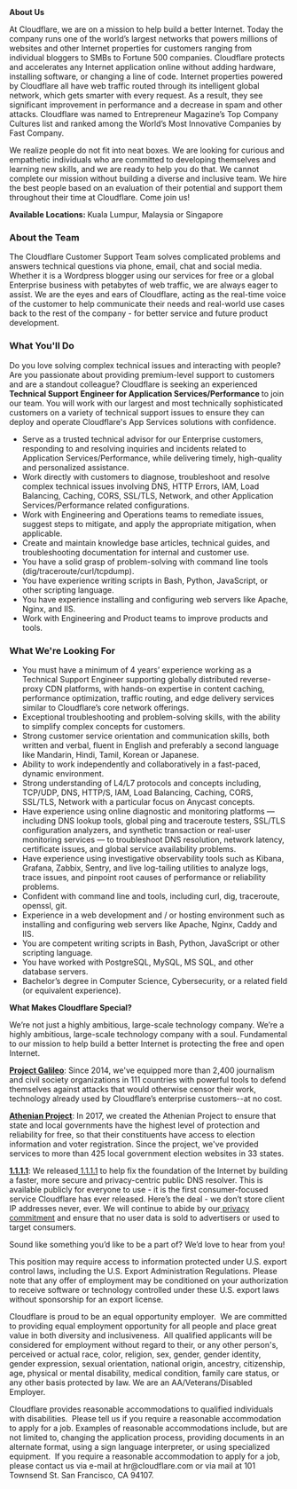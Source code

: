 <div class="content-intro">
	<div><strong>About Us</strong></div>
	<div>
		<p>At Cloudflare, we are on a mission to help build a better Internet. Today the company runs one of the world’s largest networks that powers millions of websites and other Internet properties for customers ranging from individual bloggers to SMBs to Fortune 500 companies. Cloudflare protects and accelerates any Internet application online without adding hardware, installing software, or changing a line of code. Internet properties powered by Cloudflare all have web traffic routed through its intelligent global network, which gets smarter with every request. As a result, they see significant improvement in performance and a decrease in spam and other attacks. Cloudflare was named to Entrepreneur Magazine’s Top Company Cultures list and ranked among the World’s Most Innovative Companies by Fast Company.&nbsp;</p>
		<p><span style="font-weight: 400;">We realize people do not fit into neat boxes. We are looking for curious and empathetic individuals who are committed to developing themselves and learning new skills, and we are ready to help you do that. We cannot complete our mission without building a diverse and inclusive team. We hire the best people based on an evaluation of their potential and support them throughout their time at Cloudflare. Come join us!&nbsp;</span></p>
	</div>
</div>
<p><strong>Available Locations: </strong>Kuala Lumpur, Malaysia or Singapore</p>
<h3><strong>About the Team</strong></h3>
<p>The Cloudflare Customer Support Team solves complicated problems and answers technical questions via phone, email, chat and social media. Whether it is a Wordpress blogger using our services for free or a global Enterprise business with petabytes of web traffic, we are always eager to assist. We are the eyes and ears of Cloudflare, acting as the real-time voice of the customer to help communicate their needs and real-world use cases back to the rest of the company - for better service and future product development.</p>
<h3><strong>What You'll Do</strong></h3>
<p>Do you love solving complex technical issues and interacting with people? Are you passionate about providing premium-level support to customers and are a standout colleague? Cloudflare is seeking an experienced <strong>Technical </strong><strong>Support Engineer</strong><strong> for Application Services/Performance </strong>to join our team. You will work with our largest and most technically sophisticated customers on a variety of technical support issues to ensure they can deploy and operate Cloudflare's App Services solutions with confidence.&nbsp;</p>
<ul>
	<li>Serve as a trusted technical advisor for our Enterprise customers, responding to and resolving inquiries and incidents related to Application Services/Performance, while delivering timely, high-quality and personalized assistance.</li>
	<li>Work directly with customers to diagnose, troubleshoot and resolve complex technical issues involving DNS, HTTP Errors, IAM, Load Balancing, Caching, CORS, SSL/TLS, Network, and other Application Services/Performance related configurations.</li>
	<li>Work with Engineering and Operations teams to remediate issues, suggest steps to mitigate, and apply the appropriate mitigation, when applicable.</li>
	<li>Create and maintain knowledge base articles, technical guides, and troubleshooting documentation for internal and customer use.</li>
	<li>You have a solid grasp of problem-solving with command line tools (dig/traceroute/curl/tcpdump).</li>
	<li>You have experience writing scripts in Bash, Python, JavaScript, or other scripting language.</li>
	<li>You have experience installing and configuring web servers like Apache, Nginx, and IIS.</li>
	<li>Work with Engineering and Product teams to improve products and tools.</li>
</ul>
<h3><strong>What We're Looking For</strong></h3>
<ul>
	<li>You must have a minimum of 4 years’ experience working as a Technical Support Engineer supporting globally distributed reverse-proxy CDN platforms, with hands-on expertise in content caching, performance optimization, traffic routing, and edge delivery services similar to Cloudflare’s core network offerings.</li>
	<li>Exceptional troubleshooting and problem-solving skills, with the ability to simplify complex concepts for customers.</li>
	<li>Strong customer service orientation and communication skills, both written and verbal, fluent in English and preferably a second language like Mandarin, Hindi, Tamil, Korean or Japanese.</li>
	<li>Ability to work independently and collaboratively in a fast-paced, dynamic environment.</li>
	<li>Strong understanding of L4/L7 protocols and concepts including, TCP/UDP, DNS, HTTP/S, IAM, Load Balancing, Caching, CORS, SSL/TLS, Network with a particular focus on Anycast concepts.</li>
	<li>Have experience using online diagnostic and monitoring platforms — including DNS lookup tools, global ping and traceroute testers, SSL/TLS configuration analyzers, and synthetic transaction or real-user monitoring services — to troubleshoot DNS resolution, network latency, certificate issues, and global service availability problems.</li>
	<li>Have experience using investigative observability tools such as Kibana, Grafana, Zabbix, Sentry, and live log-tailing utilities to analyze logs, trace issues, and pinpoint root causes of performance or reliability problems.</li>
	<li>Confident with command line and tools, including curl, dig, traceroute, openssl, git.</li>
	<li>Experience in a web development and / or hosting environment such as installing and configuring web servers like Apache, Nginx, Caddy and IIS.</li>
	<li>You are competent writing scripts in Bash, Python, JavaScript or other scripting language.</li>
	<li>You have worked with PostgreSQL, MySQL, MS SQL, and other database servers.</li>
	<li>Bachelor’s degree in Computer Science, Cybersecurity, or a related field (or equivalent experience).</li>
</ul>
<div id="te-floating-button-container"></div>
<div class="content-conclusion">
	<p><strong>What Makes Cloudflare Special?</strong></p>
	<p><span style="font-weight: 400;">We’re not just a highly ambitious, large-scale technology company. We’re a highly ambitious, large-scale technology company with a soul. Fundamental to our mission to help build a better Internet is protecting the free and open Internet.</span></p>
	<p><a href="https://blog.cloudflare.com/protecting-free-expression-online/"><strong>Project Galileo</strong></a><span style="font-weight: 400;">: Since 2014, we've equipped more than 2,400 journalism and civil society organizations in 111 countries with powerful tools to defend themselves against attacks that would otherwise censor their work, technology already used by Cloudflare’s enterprise customers--at no cost.</span></p>
	<p><strong><a href="https://www.cloudflare.com/athenian/">Athenian Project</a></strong><span style="font-weight: 400;">: In 2017, we created the Athenian Project to ensure that state and local governments have the highest level of protection and reliability for free, so that their constituents have access to election information and voter registration. Since the project, we've provided services to more than 425 local government election websites in 33 states.</span></p>
	<p><a href="https://1.1.1.1/"><strong>1.1.1.1</strong></a><span style="font-weight: 400;">: We released</span><a href="https://1.1.1.1/"> <span style="font-weight: 400;">1.1.1.1</span></a><span style="font-weight: 400;"> to help fix the foundation of the Internet by building a faster, more secure and privacy-centric public DNS resolver. This is available publicly for everyone to use - it is the first consumer-focused service Cloudflare has ever released. Here’s the deal - we don’t store client IP addresses never, ever. We will continue to abide by our</span><a href="https://developers.cloudflare.com/1.1.1.1/privacy/public-dns-resolver"> privacy commitment</a><span style="font-weight: 400;"> and ensure that no user data is sold to advertisers or used to target consumers.</span></p>
	<p><span style="font-weight: 400;">Sound like something you’d like to be a part of? We’d love to hear from you!</span></p>
	<p><span style="font-weight: 400;">This position may require access to information protected under U.S. export control laws, including the U.S. Export Administration Regulations. Please note that any offer of employment may be conditioned on your authorization to receive software or technology controlled under these U.S. export laws without sponsorship for an export license.</span></p>
	<p><span style="font-weight: 400;">Cloudflare is proud to be an equal opportunity employer. &nbsp;We are committed to providing equal employment opportunity for all people and place great value in both diversity and inclusiveness. &nbsp;All qualified applicants will be considered for employment without regard to their, or any other person's, perceived or actual</span> <span style="font-weight: 400;">race, color, religion, sex, gender, gender identity, gender expression, sexual orientation, national origin, ancestry, citizenship, age, physical or mental disability, medical condition, family care status, or any other basis protected by law. </span><span style="font-weight: 400;">We are an AA/Veterans/Disabled Employer.</span></p>
	<p><span style="font-weight: 400;">Cloudflare provides reasonable accommodations to qualified individuals with disabilities. &nbsp;Please tell us if you require a reasonable accommodation to apply for a job. Examples of reasonable accommodations include, but are not limited to, changing the application process, providing documents in an alternate format, using a sign language interpreter, or using specialized equipment. &nbsp;If you require a reasonable accommodation to apply for a job, please contact us via e-mail at </span><span style="font-weight: 400;">hr@cloudflare.com</span><span style="font-weight: 400;"> or via mail at 101 Townsend St. San Francisco, CA 94107.</span></p>
</div>